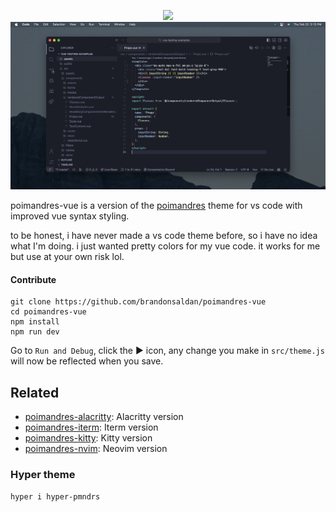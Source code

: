 <p align="middle">
  <img src="assets/dots.png" width="200" />
  <img src="assets/screencap.png" />
</p>

poimandres-vue is a version of the [poimandres](https://github.com/drcmda/poimandres-theme) theme for vs code with improved vue syntax styling.

to be honest, i have never made a vs code theme before, so i have no idea what I'm doing. i just wanted pretty colors for my vue code. it works for me but use at your own risk lol.

#### Contribute

    git clone https://github.com/brandonsaldan/poimandres-vue
    cd poimandres-vue
    npm install
    npm run dev

Go to `Run and Debug`, click the ▶ icon, any change you make in `src/theme.js` will now be reflected when you save.

## Related

- [poimandres-alacritty][poimandres-alacritty]: Alacritty version
- [poimandres-iterm][poimandres-iterm]: Iterm version
- [poimandres-kitty][poimandres-kitty]: Kitty version
- [poimandres-nvim][poimandres-nvim]: Neovim version

[poimandres-alacritty]: https://github.com/z0al/poimandres-alacritty
[poimandres-iterm]: https://github.com/alii/poimandres-iterm
[poimandres-kitty]: https://github.com/guilhermedeandrade/poimandres-kitty
[poimandres-nvim]: https://github.com/olivercederborg/poimandres.nvim

### Hyper theme

```bash
hyper i hyper-pmndrs
```